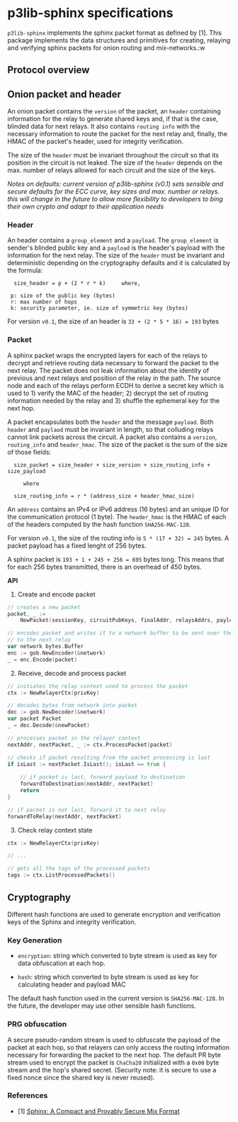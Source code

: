 # p3lib-sphinx specifications

`p3lib-sphinx` implements the sphinx packet format as defined by [1]. This
package implements the data structures and primitives for creating, relaying and
verifying sphinx packets for onion routing and mix-networks.:w

## Protocol overview

## Onion packet and header

An onion packet contains the `version` of the packet, an `header` containing 
information for the relay to generate shared keys and, if that is the case, 
blinded data for next relays. It also contains `routing info` with the necessary
information to route the packet for the next relay and, finally, the HMAC of the
packet's header, used for integrity verification.

The size of the `header` must be invariant throughout the circuit so that its
position in the circuit is not leaked. The size of the `header` depends on the
max. number of relays allowed for each circuit and the size of the keys.

*Notes on defaults: current version of p3lib-sphinx (v0.1) sets sensible and
secure defaults for the ECC curve, key sizes and max. number or relays. this
will change in the future to allow more flexibility to developers to bing their
own crypto and adapt to their application needs*

### Header

An header contains a `group_element` and a `payload`. The `group_element` is  sender's
blinded public key and a `payload` is the header's payload with the information
for the next relay. 
The size of the `header` must be invariant and deterministic depending on the
cryptography defaults and it is calculated by the formula:

```
  size_header = p + (2 * r * k)     where,

 p: size of the public key (bytes)
 r: max number of hops
 k: security parameter, ie. size of symmetric key (bytes) 
```

For version `v0.1`, the size of an header is `33 + (2 * 5 * 16) = 193` bytes

### Packet

A sphinx packet wraps the encrypted layers for each of the relays to decrypt and
retrieve routing data necessary to forward the packet to the next relay. The
packet does not leak information about the identity of previous and next
relays and position of the relay in the path. The source node and each of the
relays perform ECDH to derive a secret key which is used to 1) verify the MAC of
the header; 2) decrypt the set of routing information needed by the relay and 3)
shuffle the ephemeral key for the next hop.

A packet encapsulates both the `header` and the message `payload`. Both `header`
and `paylaod` must be invariant in length, so that colluding relays cannot link 
packets across the circuit. A packet also contains a `version`, `routing_info`
and `header_hmac`. The size of the packet is the sum of the size of those
fields:

```
  size_packet = size_header + size_version + size_routing_info + size_payload

	 where

  size_routing_info = r * (address_size + header_hmac_size)
```

An `address` contains an IPv4 or IPv6 address (16 bytes) and an unique ID for
the communication protocol (1 byte). The `header_hmac` is the HMAC of each of
the headers computed by the hash function `SHA256-MAC-128`.

For version `v0.1`, the size of the routing info is `5 * (17 + 32) = 245` bytes.
A packet payload has a fixed lenght of 256 bytes.

A sphinx packet is  `193 + 1 + 245 + 256 = 695` bytes long. This means that for
each 256 bytes transmitted, there is an overhead of 450 bytes.

**API**

1) Create and encode packet

``` go
// creates a new packet
packet, _ := 
	NewPacket(sessionKey, circuitPubKeys, finalAddr, relaysAddrs, payload)

// encodes packet and writes it to a network buffer to be sent over the wire 
// to the next relay
var network bytes.Buffer
enc := gob.NewEncoder(&network)
_ = enc.Encode(packet)
```

2) Receive, decode and process packet

``` go
// initiates the relay context used to process the packet
ctx := NewRelayerCtx(privKey)

// decodes bytes from network into packet
dec := gob.NewDecoder(&network)
var packet Packet
_ = dec.Decode(&newPacket)

// processes packet in the relayer context
nextAddr, nextPacket, _ := ctx.ProcessPacket(packet)

// checks if packet resulting from the packet processing is last
if isLast := nextPacket.IsLast(); isLast == true {
	
	// if packet is last, forward payload to destination
	forwardToDestination(nextAddr, nextPacket)
	return
}

// if packet is not last, forward it to next relay
forwardToRelay(nextAddr, nextPacket)
```

3) Check relay context state

``` go
ctx := NewRelayerCtx(privKey)

// ...

// gets all the tags of the processed packets
tags := ctx.ListProcessedPackets()
```

## Cryptography

Different hash functions are used to generate encryption and verification keys
of the Sphinx and integrity verification. 

### Key Generation 

- `encryption`: string which converted to byte stream is used as key for data 
obfuscation at each hop.

- `hash`: string which converted to byte stream is used as key for calculating
header and payload MAC

The default hash function used in the current version is `SHA256-MAC-128`. In
the future, the developer may use other sensible hash functions.

### PRG obfuscation

A secure pseudo-random stream is used to obfuscate the payload of the packet at
each hop, so that relayers can only access the routing information necessary for
forwarding the packet to the next hop. The default PR byte stream used to
encrypt the packet is `ChaCha20` initialized with a `0x00` byte stream and the
hop's shared secret. (Security note: it is secure to use a fixed nonce since the
shared key is never reused).

### References

- [1] [Sphinx: A Compact and Provably Secure Mix Format](https://www.cypherpunks.ca/~iang/pubs/SphinxOR.pdf)
